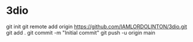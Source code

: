 # 3dio
git init
git remote add origin https://github.com/IAMLORDOLINTON/3dio.git
git add .
git commit -m "Initial commit"
git push -u origin main
